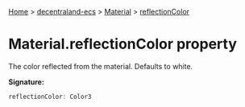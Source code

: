 [Home](./index) &gt; [decentraland-ecs](./decentraland-ecs.md) &gt; [Material](./decentraland-ecs.material.md) &gt; [reflectionColor](./decentraland-ecs.material.reflectioncolor.md)

# Material.reflectionColor property

The color reflected from the material. Defaults to white.

**Signature:**
```javascript
reflectionColor: Color3
```

